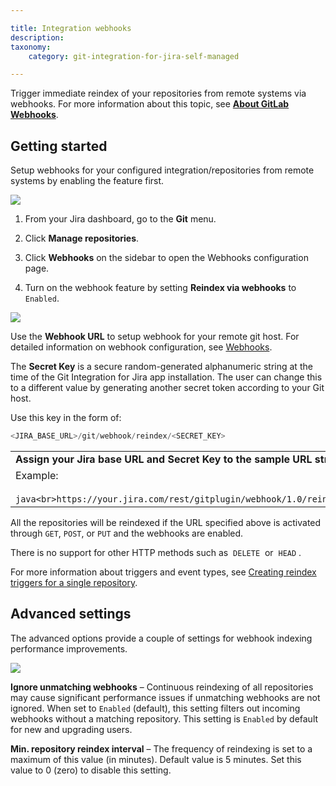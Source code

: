 ```yaml
---

title: Integration webhooks
description:
taxonomy:
    category: git-integration-for-jira-self-managed

---
```

Trigger immediate reindex of your repositories from remote systems via webhooks. For more information about this topic, see [**About GitLab Webhooks**](https://gitlab.com/gitlab-org/gitlab-ce/blob/master/doc/web_hooks/web_hooks.md).

## Getting started

Setup webhooks for your configured integration/repositories from remote systems by enabling the feature first.

![](https://bigbrassband.atlassian.net/wiki/download/attachments/1930399378/gitserver-gitmgr-manage-webhooks.png?version=2&modificationDate=1639304410476&cacheVersion=1&api=v2)

1.  From your Jira dashboard, go to the **Git** menu.

2.  Click **Manage repositories**.

3.  Click **Webhooks** on the sidebar to open the Webhooks configuration page.

4.  Turn on the webhook feature by setting **Reindex via webhooks** to `Enabled`.


![](https://bigbrassband.atlassian.net/wiki/download/thumbnails/1930399378/gitserver-gitmgr-webhooks-cfg-page.png?version=1&modificationDate=1630642934511&cacheVersion=1&api=v2&width=680&height=270)

Use the **Webhook URL** to setup webhook for your remote git host. For detailed information on webhook configuration, see [Webhooks](/git-integration-for-jira-self-managed/Webhooks).

The **Secret Key** is a secure random-generated alphanumeric string at the time of the Git Integration for Jira app installation. The user can change this to a different value by generating another secret token according to your Git host.

Use this key in the form of:

```java
<JIRA_BASE_URL>/git/webhook/reindex/<SECRET_KEY>
```

|     |
| --- |
| **Assign your Jira base URL and Secret Key to the sample URL structure.** |
| Example:<br><br>```java<br>https://your.jira.com/rest/gitplugin/webhook/1.0/reindex/sdf34tGdfgGDG345g3y0045TYG23te37<br>``` |

All the repositories will be reindexed if the URL specified above is activated through `GET`, `POST`, or `PUT` and the webhooks are enabled.

There is no support for other HTTP methods such as  `DELETE`  or  `HEAD` .


For more information about triggers and event types, see [Creating reindex triggers for a single repository](/git-integration-for-jira-self-managed/creating-reindex-triggers-for-a-single-repository/).

## Advanced settings

The advanced options provide a couple of settings for webhook indexing performance improvements.

![](https://bigbrassband.atlassian.net/wiki/download/thumbnails/1930399378/gitserver-webhooks-ignore-dups-and-min-ridx-adv.png?version=2&modificationDate=1641382342014&cacheVersion=1&api=v2&width=680&height=151)

**Ignore unmatching webhooks** – Continuous reindexing of all repositories may cause significant performance issues if unmatching webhooks are not ignored. When set to `Enabled` (default), this setting filters out incoming webhooks without a matching repository. This setting is `Enabled` by default for new and upgrading users.

**Min. repository reindex interval** – The frequency of reindexing is set to a maximum of this value (in minutes). Default value is 5 minutes. Set this value to 0 (zero) to disable this setting.

